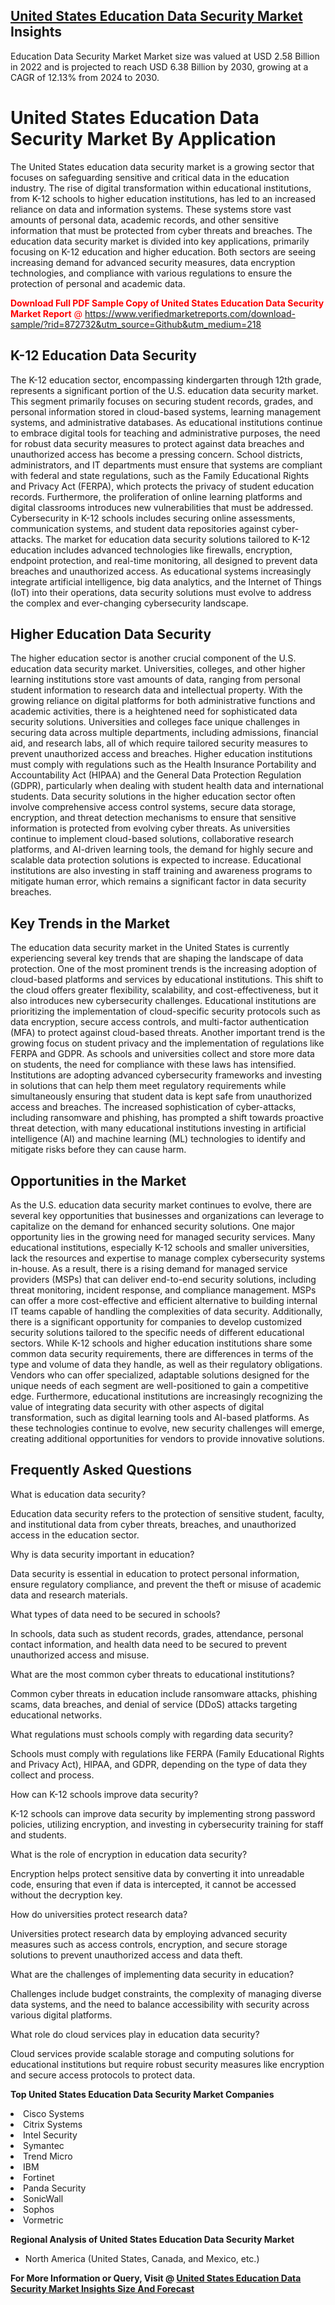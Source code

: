<h2><a href="https://www.verifiedmarketreports.com/download-sample/?rid=872732&amp;utm_source=Github&amp;utm_medium=218" target="_blank">United States Education Data Security Market</a> Insights</h2><p>Education Data Security Market Market size was valued at USD 2.58 Billion in 2022 and is projected to reach USD 6.38 Billion by 2030, growing at a CAGR of 12.13% from 2024 to 2030.</p><p><h1>United States Education Data Security Market By Application</h1> <p>The United States education data security market is a growing sector that focuses on safeguarding sensitive and critical data in the education industry. The rise of digital transformation within educational institutions, from K-12 schools to higher education institutions, has led to an increased reliance on data and information systems. These systems store vast amounts of personal data, academic records, and other sensitive information that must be protected from cyber threats and breaches. The education data security market is divided into key applications, primarily focusing on K-12 education and higher education. Both sectors are seeing increasing demand for advanced security measures, data encryption technologies, and compliance with various regulations to ensure the protection of personal and academic data. <p><span class=""><span style="color: #ff0000;"><strong>Download Full PDF Sample Copy of United States Education Data Security Market Report</strong> @ </span><a href="https://www.verifiedmarketreports.com/download-sample/?rid=872732&amp;utm_source=Github&amp;utm_medium=218" target="_blank">https://www.verifiedmarketreports.com/download-sample/?rid=872732&amp;utm_source=Github&amp;utm_medium=218</a></span></p></p> <h2>K-12 Education Data Security</h2> <p>The K-12 education sector, encompassing kindergarten through 12th grade, represents a significant portion of the U.S. education data security market. This segment primarily focuses on securing student records, grades, and personal information stored in cloud-based systems, learning management systems, and administrative databases. As educational institutions continue to embrace digital tools for teaching and administrative purposes, the need for robust data security measures to protect against data breaches and unauthorized access has become a pressing concern. School districts, administrators, and IT departments must ensure that systems are compliant with federal and state regulations, such as the Family Educational Rights and Privacy Act (FERPA), which protects the privacy of student education records. Furthermore, the proliferation of online learning platforms and digital classrooms introduces new vulnerabilities that must be addressed. Cybersecurity in K-12 schools includes securing online assessments, communication systems, and student data repositories against cyber-attacks. The market for education data security solutions tailored to K-12 education includes advanced technologies like firewalls, encryption, endpoint protection, and real-time monitoring, all designed to prevent data breaches and unauthorized access. As educational systems increasingly integrate artificial intelligence, big data analytics, and the Internet of Things (IoT) into their operations, data security solutions must evolve to address the complex and ever-changing cybersecurity landscape. <h2>Higher Education Data Security</h2> <p>The higher education sector is another crucial component of the U.S. education data security market. Universities, colleges, and other higher learning institutions store vast amounts of data, ranging from personal student information to research data and intellectual property. With the growing reliance on digital platforms for both administrative functions and academic activities, there is a heightened need for sophisticated data security solutions. Universities and colleges face unique challenges in securing data across multiple departments, including admissions, financial aid, and research labs, all of which require tailored security measures to prevent unauthorized access and breaches. Higher education institutions must comply with regulations such as the Health Insurance Portability and Accountability Act (HIPAA) and the General Data Protection Regulation (GDPR), particularly when dealing with student health data and international students. Data security solutions in the higher education sector often involve comprehensive access control systems, secure data storage, encryption, and threat detection mechanisms to ensure that sensitive information is protected from evolving cyber threats. As universities continue to implement cloud-based solutions, collaborative research platforms, and AI-driven learning tools, the demand for highly secure and scalable data protection solutions is expected to increase. Educational institutions are also investing in staff training and awareness programs to mitigate human error, which remains a significant factor in data security breaches. <h2>Key Trends in the Market</h2> <p>The education data security market in the United States is currently experiencing several key trends that are shaping the landscape of data protection. One of the most prominent trends is the increasing adoption of cloud-based platforms and services by educational institutions. This shift to the cloud offers greater flexibility, scalability, and cost-effectiveness, but it also introduces new cybersecurity challenges. Educational institutions are prioritizing the implementation of cloud-specific security protocols such as data encryption, secure access controls, and multi-factor authentication (MFA) to protect against cloud-based threats. Another important trend is the growing focus on student privacy and the implementation of regulations like FERPA and GDPR. As schools and universities collect and store more data on students, the need for compliance with these laws has intensified. Institutions are adopting advanced cybersecurity frameworks and investing in solutions that can help them meet regulatory requirements while simultaneously ensuring that student data is kept safe from unauthorized access and breaches. The increased sophistication of cyber-attacks, including ransomware and phishing, has prompted a shift towards proactive threat detection, with many educational institutions investing in artificial intelligence (AI) and machine learning (ML) technologies to identify and mitigate risks before they can cause harm. <h2>Opportunities in the Market</h2> <p>As the U.S. education data security market continues to evolve, there are several key opportunities that businesses and organizations can leverage to capitalize on the demand for enhanced security solutions. One major opportunity lies in the growing need for managed security services. Many educational institutions, especially K-12 schools and smaller universities, lack the resources and expertise to manage complex cybersecurity systems in-house. As a result, there is a rising demand for managed service providers (MSPs) that can deliver end-to-end security solutions, including threat monitoring, incident response, and compliance management. MSPs can offer a more cost-effective and efficient alternative to building internal IT teams capable of handling the complexities of data security. Additionally, there is a significant opportunity for companies to develop customized security solutions tailored to the specific needs of different educational sectors. While K-12 schools and higher education institutions share some common data security requirements, there are differences in terms of the type and volume of data they handle, as well as their regulatory obligations. Vendors who can offer specialized, adaptable solutions designed for the unique needs of each segment are well-positioned to gain a competitive edge. Furthermore, educational institutions are increasingly recognizing the value of integrating data security with other aspects of digital transformation, such as digital learning tools and AI-based platforms. As these technologies continue to evolve, new security challenges will emerge, creating additional opportunities for vendors to provide innovative solutions. <h2>Frequently Asked Questions</h2> <p>What is education data security?</p> <p>Education data security refers to the protection of sensitive student, faculty, and institutional data from cyber threats, breaches, and unauthorized access in the education sector.</p> <p>Why is data security important in education?</p> <p>Data security is essential in education to protect personal information, ensure regulatory compliance, and prevent the theft or misuse of academic data and research materials.</p> <p>What types of data need to be secured in schools?</p> <p>In schools, data such as student records, grades, attendance, personal contact information, and health data need to be secured to prevent unauthorized access and misuse.</p> <p>What are the most common cyber threats to educational institutions?</p> <p>Common cyber threats in education include ransomware attacks, phishing scams, data breaches, and denial of service (DDoS) attacks targeting educational networks.</p> <p>What regulations must schools comply with regarding data security?</p> <p>Schools must comply with regulations like FERPA (Family Educational Rights and Privacy Act), HIPAA, and GDPR, depending on the type of data they collect and process.</p> <p>How can K-12 schools improve data security?</p> <p>K-12 schools can improve data security by implementing strong password policies, utilizing encryption, and investing in cybersecurity training for staff and students.</p> <p>What is the role of encryption in education data security?</p> <p>Encryption helps protect sensitive data by converting it into unreadable code, ensuring that even if data is intercepted, it cannot be accessed without the decryption key.</p> <p>How do universities protect research data?</p> <p>Universities protect research data by employing advanced security measures such as access controls, encryption, and secure storage solutions to prevent unauthorized access and data theft.</p> <p>What are the challenges of implementing data security in education?</p> <p>Challenges include budget constraints, the complexity of managing diverse data systems, and the need to balance accessibility with security across various digital platforms.</p> <p>What role do cloud services play in education data security?</p> <p>Cloud services provide scalable storage and computing solutions for educational institutions but require robust security measures like encryption and secure access protocols to protect data.</p> </p><p><strong>Top United States Education Data Security Market Companies</strong></p><div data-test-id=""><p><li>Cisco Systems</li><li> Citrix Systems</li><li> Intel Security</li><li> Symantec</li><li> Trend Micro</li><li> IBM</li><li> Fortinet</li><li> Panda Security</li><li> SonicWall</li><li> Sophos</li><li> Vormetric</li></p><div><strong>Regional Analysis of&nbsp;United States Education Data Security Market</strong></div><ul><li dir="ltr"><p dir="ltr">North America&nbsp;(United States, Canada, and Mexico, etc.)</p></li></ul><p><strong>For More Information or Query, Visit @&nbsp;</strong><strong><a href="https://www.verifiedmarketreports.com/product/education-data-security-market/?utm_source=Github&amp;utm_medium=218" target="_blank">United States Education Data Security Market Insights Size And Forecast</a></strong></p></div>
